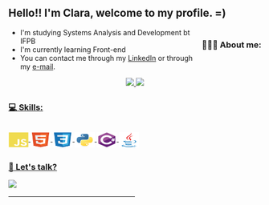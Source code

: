 <h2 align="left">Hello!! I'm Clara, welcome to my profile. =) </h2> 
<div align="left">
<body>
<h3 style="float:right;">👩🏻‍🎓 About me:</h3>

<ul>
  <li>I'm studying Systems Analysis and Development bt IFPB</li>
  <li>I'm currently learning Front-end</li>
  <li>You can contact me through my <a href="https://www.linkedin.com/in/clara-soares-4315a1273/">LinkedIn</a> 
  or through my <a href = "mailto: claraahsb@gmail.com">e-mail</a>.</li>
</ul>
</body>
  
  <div align="center">
  <a href="https://github.com/deboraheinig">
  <img height="150em" src="https://github-readme-stats.vercel.app/api?username=calarasoaresdev&show_icons=true&theme=synthwave&include_all_commits=true&count_private=true"/>
  <img height="150em" src="https://github-readme-stats.vercel.app/api/top-langs/?username=clarasoaresdev&layout=compact&langs_count=7&theme=synthwave"/>
       <h2 align="center"> </h2>  
</div>

<div align="left">
  <h3 align="left"> 💻 Skills: </h3> 
<div style="display: inline_block"><br>
  <img align="center" alt="Clara-Js" height="30" width="40" src="https://raw.githubusercontent.com/devicons/devicon/master/icons/javascript/javascript-plain.svg">
  <img align="center" alt="Clara-HTML" height="30" width="40" src="https://raw.githubusercontent.com/devicons/devicon/master/icons/html5/html5-original.svg">
  <img align="center" alt="Clara-CSS" height="30" width="40" src="https://raw.githubusercontent.com/devicons/devicon/master/icons/css3/css3-original.svg">
  <img align="center" alt="Clara-Python" height="30" width="40" src="https://raw.githubusercontent.com/devicons/devicon/master/icons/python/python-original.svg">
  <img align="center" alt="Clara-Csharp" height="30" width="40" src="https://raw.githubusercontent.com/devicons/devicon/master/icons/csharp/csharp-original.svg">
  <img align="center" alt="Clara-Java" height="30" width="40" src="https://raw.githubusercontent.com/devicons/devicon/master/icons/java/java-original.svg">
</div>

 <div align="left">
   <h2 align="center"> </h2> 
<h3 align="left"> 💬 Let's talk?</h3> 
 </div>

 <div align="left">
  <a href="https://www.linkedin.com/in/clara-soares-4315a1273/" target="_blank"><img src="https://img.shields.io/badge/-LinkedIn-%230077B5?style=for-the- badge&logo=linkedin&logoColor=white" target="_blank"></a> 
   <hr style="width:50%", size="3", color=black>  
  </div>
